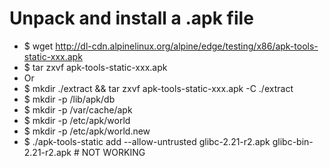 Unpack and install a .apk file
=====
* $ wget http://dl-cdn.alpinelinux.org/alpine/edge/testing/x86/apk-tools-static-xxx.apk
* $ tar zxvf apk-tools-static-xxx.apk
* Or
* $ mkdir ./extract && tar zxvf apk-tools-static-xxx.apk -C ./extract
* $ mkdir -p /lib/apk/db
* $ mkdir -p /var/cache/apk
* $ mkdir -p /etc/apk/world
* $ mkdir -p /etc/apk/world.new
* $ ./apk-tools-static add --allow-untrusted glibc-2.21-r2.apk glibc-bin-2.21-r2.apk # NOT WORKING
